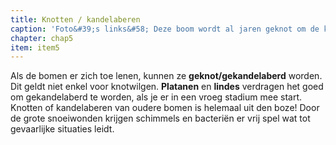 ```yaml
---
title: Knotten / kandelaberen
caption: 'Foto&#39;s links&#58; Deze boom wordt al jaren geknot om de kroon compact te houden in de beperkte ruimte waar hij groeit. De knotwilgen worden terug op hun oude knot gezet.<br> Foto&#39;s rechts&#58; Een boom kan tegen een muur geleid worden of als groen scherm. De leilinden rond de kerk te Westkapelle waren aan een opknapbeurt toe. Ze werden terug geknot op de oude knot en er werden nieuwe scheuten geleid om het geheel weer dicht te laten groeien.'
chapter: chap5
item: item5
---
```

Als de bomen er zich toe lenen, kunnen ze **geknot/gekandelaberd** worden. Dit geldt niet enkel voor knotwilgen. **Platanen** en **lindes** verdragen het goed om gekandelaberd te worden, als je er in een vroeg stadium mee start. Knotten of kandelaberen van oudere bomen is helemaal uit den boze! Door de grote snoeiwonden krijgen schimmels en bacteriën er vrij spel wat tot gevaarlijke situaties leidt.
